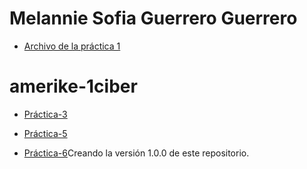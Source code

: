 # Melannie Sofia Guerrero Guerrero

- [Archivo de la práctica 1](practica-01.md) 

# amerike-1ciber

- [Práctica-3](https://github.com/s1ipm/Practica3.git) 


 - [Práctica-5](practica-05.md) 

- [Práctica-6](https://github.com/s1ipm/practica-06.git)Creando la versión 1.0.0 de este repositorio.
